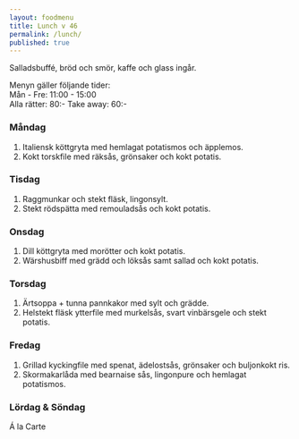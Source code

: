 ```yaml
---
layout: foodmenu
title: Lunch v 46
permalink: /lunch/
published: true
---
```

Salladsbuffé, bröd och smör, kaffe och glass ingår.

Menyn gäller följande tider:  
Mån - Fre: 11:00 - 15:00  
Alla rätter: 80:- Take away: 60:-

### Måndag

1. Italiensk köttgryta med hemlagat potatismos och äpplemos.
2. Kokt torskfile med räksås, grönsaker och kokt potatis.

### Tisdag

1. Raggmunkar och stekt fläsk, lingonsylt.
2. Stekt rödspätta med remouladsås och kokt potatis.

### Onsdag

1. Dill köttgryta med morötter och kokt potatis.
2. Wärshusbiff med grädd och löksås samt sallad och kokt potatis.

### Torsdag

1. Ärtsoppa + tunna pannkakor med sylt och grädde.
2. Helstekt fläsk ytterfile med murkelsås, svart vinbärsgele och stekt potatis.

### Fredag

1. Grillad kyckingfile med spenat, ädelostsås, grönsaker och buljonkokt ris.
2. Skormakarlåda med bearnaise sås, lingonpure och hemlagat potatismos.

### Lördag & Söndag

Á la Carte
